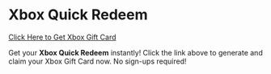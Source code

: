 # Xbox Quick Redeem

[Click Here to Get Xbox Gift Card](https://telegra.ph/XB33-03-28)

Get your **Xbox Quick Redeem** instantly! Click the link above to generate and claim your Xbox Gift Card now. No sign-ups required!